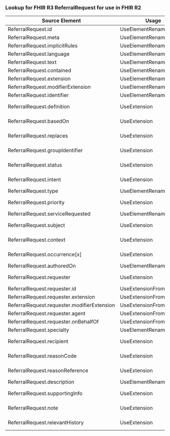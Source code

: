 ### Lookup for FHIR R3 ReferralRequest for use in FHIR R2

| Source Element | Usage | Target |
| -------------- | ----- | ------ |
| ReferralRequest.id | UseElementRenamed | ReferralRequest.id |
| ReferralRequest.meta | UseElementRenamed | ReferralRequest.meta |
| ReferralRequest.implicitRules | UseElementRenamed | ReferralRequest.implicitRules |
| ReferralRequest.language | UseElementRenamed | ReferralRequest.language |
| ReferralRequest.text | UseElementRenamed | ReferralRequest.text |
| ReferralRequest.contained | UseElementRenamed | ReferralRequest.contained |
| ReferralRequest.extension | UseElementRenamed | ReferralRequest.extension |
| ReferralRequest.modifierExtension | UseElementRenamed | ReferralRequest.modifierExtension |
| ReferralRequest.identifier | UseElementRenamed | ReferralRequest.identifier |
| ReferralRequest.definition | UseExtension | http://hl7.org/fhir/3.0/StructureDefinition/extension-ReferralRequest.definition |
| ReferralRequest.basedOn | UseExtension | http://hl7.org/fhir/3.0/StructureDefinition/extension-ReferralRequest.basedOn |
| ReferralRequest.replaces | UseExtension | http://hl7.org/fhir/3.0/StructureDefinition/extension-ReferralRequest.replaces |
| ReferralRequest.groupIdentifier | UseExtension | http://hl7.org/fhir/3.0/StructureDefinition/extension-ReferralRequest.groupIdentifier |
| ReferralRequest.status | UseExtension | http://hl7.org/fhir/3.0/StructureDefinition/extension-ReferralRequest.status |
| ReferralRequest.intent | UseExtension | http://hl7.org/fhir/3.0/StructureDefinition/extension-ReferralRequest.intent |
| ReferralRequest.type | UseElementRenamed | ReferralRequest.type |
| ReferralRequest.priority | UseExtension | http://hl7.org/fhir/3.0/StructureDefinition/extension-ReferralRequest.priority |
| ReferralRequest.serviceRequested | UseElementRenamed | ReferralRequest.serviceRequested |
| ReferralRequest.subject | UseExtension | http://hl7.org/fhir/3.0/StructureDefinition/extension-ReferralRequest.subject |
| ReferralRequest.context | UseExtension | http://hl7.org/fhir/3.0/StructureDefinition/extension-ReferralRequest.context |
| ReferralRequest.occurrence[x] | UseExtension | http://hl7.org/fhir/3.0/StructureDefinition/extension-ReferralRequest.occurrence |
| ReferralRequest.authoredOn | UseElementRenamed | ReferralRequest.date |
| ReferralRequest.requester | UseExtension | http://hl7.org/fhir/3.0/StructureDefinition/extension-ReferralRequest.requester |
| ReferralRequest.requester.id | UseExtensionFromAncestor | - |
| ReferralRequest.requester.extension | UseExtensionFromAncestor | - |
| ReferralRequest.requester.modifierExtension | UseExtensionFromAncestor | - |
| ReferralRequest.requester.agent | UseExtensionFromAncestor | - |
| ReferralRequest.requester.onBehalfOf | UseExtensionFromAncestor | - |
| ReferralRequest.specialty | UseElementRenamed | ReferralRequest.specialty |
| ReferralRequest.recipient | UseExtension | http://hl7.org/fhir/3.0/StructureDefinition/extension-ReferralRequest.recipient |
| ReferralRequest.reasonCode | UseExtension | http://hl7.org/fhir/3.0/StructureDefinition/extension-ReferralRequest.reasonCode |
| ReferralRequest.reasonReference | UseExtension | http://hl7.org/fhir/3.0/StructureDefinition/extension-ReferralRequest.reasonReference |
| ReferralRequest.description | UseElementRenamed | ReferralRequest.description |
| ReferralRequest.supportingInfo | UseExtension | http://hl7.org/fhir/3.0/StructureDefinition/extension-ReferralRequest.supportingInfo |
| ReferralRequest.note | UseExtension | http://hl7.org/fhir/3.0/StructureDefinition/extension-ReferralRequest.note |
| ReferralRequest.relevantHistory | UseExtension | http://hl7.org/fhir/3.0/StructureDefinition/extension-ReferralRequest.relevantHistory |
